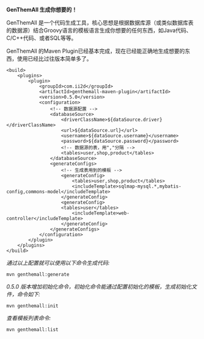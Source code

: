 **GenThemAll 生成你想要的！**

GenThemAll 是一个代码生成工具，核心思想是根据数据库源（或类似数据库表的数据源）结合Groovy语言的模板语言生成你想要的任何东西，如Java代码、C/C++代码、或者SQL等等。

GenThemAll 的Maven Plugin已经基本完成，现在已经能正确地生成想要的东西，使用已经比过往版本简单多了。

	<build>
		<plugins>
			<plugin>
				<groupId>com.ii2d</groupId>
				<artifactId>genthemall-maven-plugin</artifactId>
				<version>0.5.0</version>
				<configuration>
					<!-- 数据源配置 -->
					<databaseSource>
						<driverClassName>${dataSource.driver}</driverClassName>
						<url>${dataSource.url}</url>
						<username>${dataSource.username}</username>
						<password>${dataSource.password}</password>
						<!-- 数据源的表，用","分隔 -->
						<tables>user,shop,product</tables>
					</databaseSource>
					<generateConfigs>
						<!-- 生成表用到的模板 -->
						<generateConfig>
							<tables>user,shop,product</tables>
							<includeTemplate>sqlmap-mysql.*,mybatis-config,commons-model</includeTemplate>
						</generateConfig>
						<generateConfig>
	  					<tables>user</tables>
							<includeTemplate>web-controller</includeTemplate>
						</generateConfig>
					</generateConfigs>
				</configuration>
			</plugin>
		</plugins>
	</build>

*通过以上配置就可以使用以下命令生成代码:*

	mvn genthemall:generate

*0.5.0 版本增加初始化命令，初始化命令能通过配置初始化的模板，生成初始化文件，命令如下:*

	mvn genthemall:init

*查看模板列表命令:*

	mvn genthemall:list
